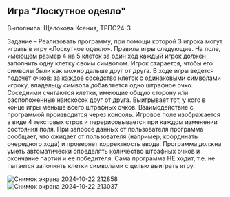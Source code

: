 
## Игра "Лоскутное одеяло"

Выполнила: Щелокова Ксения, ТРПО24-3

Задание – Реализовать программу, при помощи которой 3 игрока могут играть в игру «Лоскутное одеяло». Правила игры следующие. На поле, имеющем размер 4 на 5 клеток за один ход каждый игрок должен заполнить одну клетку своим символом. Игрок старается, чтобы его символы были как можно дальше друг от друга. В ходе игры ведется подсчет очков: за каждое соседство клеток с одинаковыми символами игроку, владельцу символа добавляется одно штрафное очко. Соседними считаются клетки, имеющие общую сторону или расположенные наискосок друг от друга. Выигрывает тот, у кого в конце игры меньше всего штрафных очков.
Взаимодействие с программой производится через консоль. Игровое поле изображается в виде 4 текстовых строк и перерисовывается при каждом изменении состояния поля. При запросе данных от пользователя программа сообщает, что ожидает от пользователя (например, координаты очередного хода) и проверяет корректность ввода. Программа должна уметь автоматически определять количество штрафных очков и окончание партии и ее победителя. Сама программа НЕ ходит, т.е. не пытается заполнять клетки символами с целью выиграть игру.

![Снимок экрана 2024-10-22 212858](https://github.com/user-attachments/assets/ab07738d-1584-40ee-9ffb-3e826ee4d1b2)
![Снимок экрана 2024-10-22 213037](https://github.com/user-attachments/assets/f1049fd7-ec0b-4f1d-956b-4a18e85c96af)
